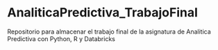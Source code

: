# AnaliticaPredictiva_TrabajoFinal
Repositorio para almacenar el trabajo final de la asignatura de Analitica Predictiva con Python, R y Databricks

